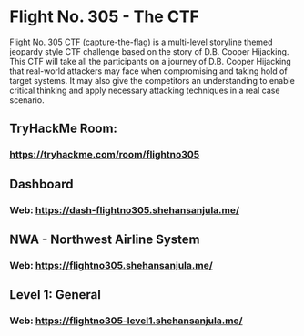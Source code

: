 # Flight No. 305 - The CTF
Flight No. 305 CTF (capture-the-flag) is a multi-level storyline themed jeopardy style CTF challenge based on the story of D.B. Cooper Hijacking. This CTF will take all the participants on a journey of D.B. Cooper Hijacking that real-world attackers may face when compromising and taking hold of target systems. It may also give the competitors an understanding to enable critical thinking and apply necessary attacking techniques in a real case scenario.


## TryHackMe Room:
### https://tryhackme.com/room/flightno305

## Dashboard
### Web: https://dash-flightno305.shehansanjula.me/

## NWA - Northwest Airline System
### Web: https://flightno305.shehansanjula.me/

## Level 1: General
### Web: https://flightno305-level1.shehansanjula.me/


